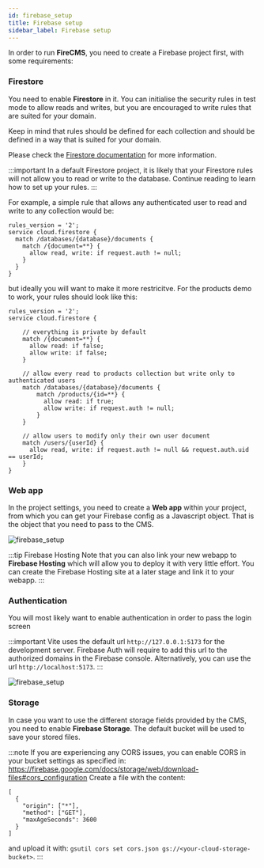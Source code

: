 ```yaml
---
id: firebase_setup
title: Firebase setup
sidebar_label: Firebase setup
---
```


In order to run **FireCMS**, you need to create a Firebase project first, with
some requirements:

### Firestore

You need to enable **Firestore** in it. You can initialise the security rules
in test mode to allow reads and writes, but you are encouraged to write rules
that are suited for your domain.

Keep in mind that rules should be defined for each collection and should be
defined in a way that is suited for your domain.

Please check the [Firestore documentation](https://firebase.google.com/docs/firestore/security/get-started)
for more information.

:::important
In a default Firestore project, it is likely that your Firestore rules
will not allow you to read or write to the database. Continue reading to
learn how to set up your rules.
:::

For example, a simple rule that allows any authenticated user to read and write
to any collection would be:

```
rules_version = '2';
service cloud.firestore {
  match /databases/{database}/documents {
    match /{document=**} {
      allow read, write: if request.auth != null;
    }
  }
}
```

but ideally you will want to make it more restricitve. For the products demo to work, your rules should look like this:

```
rules_version = '2';
service cloud.firestore {

    // everything is private by default
    match /{document=**} {
      allow read: if false;
      allow write: if false;
    }

    // allow every read to products collection but write only to authenticated users
    match /databases/{database}/documents {
        match /products/{id=**} {
          allow read: if true;
          allow write: if request.auth != null;
        }
    }

    // allow users to modify only their own user document
    match /users/{userId} {
      allow read, write: if request.auth != null && request.auth.uid == userId;
    }
}

```

### Web app

In the project settings, you need to create a **Web app** within your
project, from which you can get your Firebase config as a Javascript object.
That is the object that you need to pass to the CMS.

![firebase_setup](/img/firebase_setup_app.png)

:::tip Firebase Hosting
Note that you can also link your new webapp to **Firebase Hosting** which will
allow you to deploy it with very little effort. You can create the
Firebase Hosting site at a later stage and link it to your webapp.
:::

### Authentication

You will most likely want to enable authentication in order to pass the login
screen

:::important
Vite uses the default url `http://127.0.0.1:5173` for the development server.
Firebase Auth will require to add this url to the authorized domains in the
Firebase console.
Alternatively, you can use the url `http://localhost:5173`.
:::

![firebase_setup](/img/firebase_setup_auth.png)

### Storage

In case you want to use the different storage fields provided by the CMS, you
need to enable **Firebase Storage**. The default bucket will be used to
save your stored files.

:::note
If you are experiencing any CORS issues, you can enable CORS in your bucket
settings as specified in: https://firebase.google.com/docs/storage/web/download-files#cors_configuration
Create a file with the content:

```
[
  {
    "origin": ["*"],
    "method": ["GET"],
    "maxAgeSeconds": 3600
  }
]
```

and upload it with: `gsutil cors set cors.json gs://<your-cloud-storage-bucket>`.
:::
